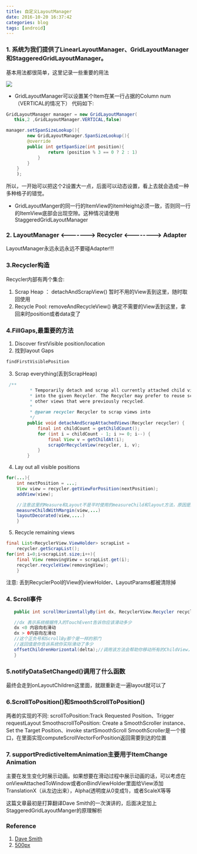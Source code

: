 ```yaml
---
title: 自定义LayoutManager
date: 2016-10-20 16:37:42
categories: blog  
tags: [android]
---
```


### 1. 系统为我们提供了LinearLayoutManager、GridLayoutManager和StaggeredGridLayoutManager。
基本用法都很简单，这里记录一些重要的用法

![](https://www.haldir66.ga/static/imgs/Googling-the-Error-Message.jpg)
<!--more-->

- GridLayoutManager可以设置某个Item在某一行占据的Column num（VERTICAL的情况下）
代码如下:

```java
GridLayoutManager manager = new GridLayoutManager(
   this,2 ,GridLayoutManager.VERTICAL,false)

manager.setSpanSizeLookup(){
        new GridLayoutManager.SpanSizeLookup(){
        @override
        public int getSpanSize(int position){
                return (position % 3 == 0 ? 2 : 1)
            }
        }
    } 
    );  
```
所以，一开始可以把这个2设置大一点，后面可以动态设置，看上去就会造成一种多种格子的错觉。

- GridLayoutManger的同一行的ItemView的itemHeight必须一致，否则同一行的ItemView底部会出现空隙。这种情况请使用StaggeredGridLayoutManager

### 2. LayoutManager <-------> Recycler <--------> Adapter
LayoutManager永远永远永远不要碰Adapter!!!

### 3.Recycler构造
Recycler内部有两个集合:
1. Scrap Heap ： detachAndScrapView() 暂时不用的View丢到这里，随时取回使用
2. Recycle Pool: removeAndRecycleView() 确定不需要的View丢到这里，拿回来时position或者data变了

### 4.FillGaps,最重要的方法
1. Discover firstVisible position/location
2. 找到layout Gaps

```java
findFirstVisiblePosition
```

3. Scrap everything(丢到ScrapHeap)

```java
 /**
         * Temporarily detach and scrap all currently attached child views. Views will be scrapped
         * into the given Recycler. The Recycler may prefer to reuse scrap views before
         * other views that were previously recycled.
         *
         * @param recycler Recycler to scrap views into
         */
        public void detachAndScrapAttachedViews(Recycler recycler) {
            final int childCount = getChildCount();
            for (int i = childCount - 1; i >= 0; i--) {
                final View v = getChildAt(i);
                scrapOrRecycleView(recycler, i, v);
            }
        }
```
4. Lay out all visible positions

```java
for(...){
    int nextPosition = ...;
    View view = recycler.getViewForPosition(nextPosition);
    addView(view);

    //注意这里的Measure和Layout不是平时使用的measureChild和layout方法，原因是ItemDecoration
    measureChildWithMargin(view,...)
    layoutDecorated(view,....)
    }
```

5. Recycle remaining views

```java
final List<RecyclerView.ViewHolder> scrapList =
    recycler.getScrapList();
for(int i=0;i<scrapList.size;i++){
    final View removingView = scrapList.get(i);
    recycler.recycleView(removingView);
    }    
```

注意: 丢到RecyclerPool的View的viewHolder、LayoutParams都被清除掉


### 4. Scroll事件
```java
   public int scrollHorizontallyBy(int dx, RecyclerView.Recycler recycler, RecyclerView.State state) {

   //dx 表示系统根据传入的TouchEvent告诉你应该滑动多少
   dx <0 内容向右滑动
   dx > 0内容向左滑动
   //这个正负号和ScrollBy那个是一样的邪门
   //返回值是你告诉系统你实际滑动了多少
   offsetChildrenHorizontal(delta);//调用该方法会帮助你移动所有的ChildView，比一个个Iterate方便多了
   }
```
### 5.notifyDataSetChanged()调用了什么函数
最终会走到onLayoutChildren这里面，就跟重新走一遍layout就可以了

### 6.ScrollToPosition()和SmoothScrollToPosition()
两者的实现的不同:
scrollToPosition:Track Requested Position、Trigger requestLayout
SmoothscrollToPosition: Create a SmoothScroller instance、Set the Target Position、invoke startSmoothScroll
SmoothScroller是一个接口，在里面实现computeScrollVectorForPosition返回需要到达的位置

### 7. supportPredictiveItemAnimation主要用于ItemChange Animation
主要在发生变化时展示动画。如果想要在滑动过程中展示动画的话，可以考虑在onViewAttachedToWindow或者onBindViewHolder里面给View添加TranslationX（从左边出来），Alpha(透明度从0变成1)，或者ScaleX等等

这篇文章最初是打算翻译Dave Smith的一次演讲的，后面决定加上StaggeredGridLayoutManger的原理解析



### Reference
1. [Dave Smith](https://github.com/devunwired/recyclerview-playground)
2. [500px](https://github.com/500px/greedo-layout-for-android.git)
